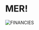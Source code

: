 # MER!
![FINANCIES](https://user-images.githubusercontent.com/43837170/218553698-88f905b1-86e6-4f47-ae20-42714ef24a04.png)
